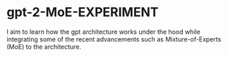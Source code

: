 # gpt-2-MoE-EXPERIMENT
I aim to learn how the gpt architecture works under the hood while integrating some of the recent advancements such as Mixture-of-Experts (MoE)  to the architecture. 

